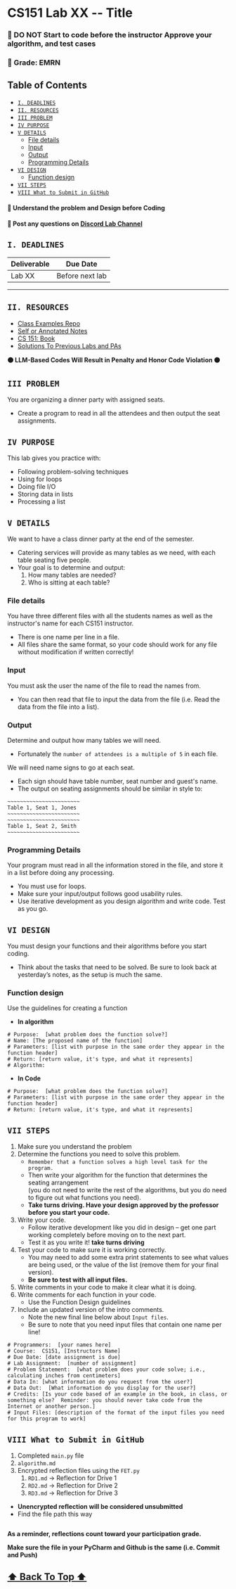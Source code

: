 <h1> CS151 Lab XX -- Title </h1>
<h3>🔴 DO NOT Start to code before the instructor Approve your algorithm, and test cases</h3>
<h3>🔴 Grade: EMRN</h3>

<h2> Table of Contents </h2>

<!-- TOC -->
  * [`I. DEADLINES`](#i-deadlines)
  * [`II. RESOURCES`](#ii-resources)
  * [`III PROBLEM`](#iii-problem)
  * [`IV PURPOSE`](#iv-purpose)
  * [`V DETAILS`](#v-details)
    * [File details](#file-details)
    * [Input](#input-)
    * [Output](#output)
    * [Programming Details](#programming-details)
  * [`VI DESIGN`](#vi-design)
    * [Function design](#function-design-)
  * [`VII STEPS`](#vii-steps)
  * [`VIII What to Submit in GitHub`](#viii-what-to-submit-in-github)
<!-- TOC -->
<h4> 🔵 Understand the problem and Design before Coding  </h4>

**🔵 Post any questions on [Discord Lab Channel](https://discord.com/channels/1316435150527004825/1316435298166640710)**


## `I. DEADLINES`

| Deliverable | Due Date        |
|-------------|-----------------|
| Lab XX      | Before next lab |
---

## `II. RESOURCES`

- [Class Examples Repo](https://github.com/SP25-ZJY/CS151)
- [Self or Annotated Notes](https://moodle.loyola.edu/course/view.php?id=89004)
- [CS 151: Book](https://learn.zybooks.com/zybook/LOYOLACS151Spring2025)
- [Solutions To Previous Labs and PAs](https://classroom.github.com/classrooms/193636664-sp25-zjy-cs151)

**🟠 LLM-Based Codes Will Result in Penalty and Honor Code Violation 🟠**


## `III PROBLEM`
You are organizing a dinner party with assigned seats. 
- Create a program to read in all the attendees and then output the seat assignments.

## `IV PURPOSE`
This lab gives you practice with: 
* Following problem-solving techniques
* Using for loops
* Doing file I/O
* Storing data in lists
* Processing a list

## `V DETAILS`

We want to have a class dinner party at the end of the semester. 
- Catering services will provide as many tables as we need, with each table seating five people. 
- Your goal is to determine and output:
  1. How many tables are needed? 
  2. Who is sitting at each table?


### File details
You have three different files with all the students names as well as the instructor's name for each CS151 instructor.  
- There is one name per line in a file. 
- All files share the same format, so your code should work for any file without modification if written correctly!

### Input 
You must ask the user the name of the file to read the names from.
- You can then read that file to input the data from the file (i.e. Read the data from the file into a list).

### Output
 
Determine and output how many tables we will need. 
- Fortunately the `number of attendees is a multiple of 5` in each file.

We will need name signs to go at each seat. 
- Each sign should have table number, seat number and guest's name. 
- The output on seating assignments should be similar in style to:

```
~~~~~~~~~~~~~~~~~~~~~~~
Table 1, Seat 1, Jones
~~~~~~~~~~~~~~~~~~~~~~~
~~~~~~~~~~~~~~~~~~~~~~~
Table 1, Seat 2, Smith
~~~~~~~~~~~~~~~~~~~~~~~
```

### Programming Details
Your program must read in all the information stored in the file, and store it in a list before doing any processing.
- You must use for loops.
- Make sure your input/output follows good usability rules.
- Use iterative development as you design algorithm and write code. Test as you go.

## `VI DESIGN`
You must design your functions and their algorithms before you start coding. 
- Think about the tasks that need to be solved. Be sure to look back at yesterday’s notes, as the setup is much the same.
### Function design 
  Use the guidelines for creating a function
  -  **In algorithm**
  ```
  # Purpose:  [what problem does the function solve?]
  # Name: [The proposed name of the function]
  # Parameters: [list with purpose in the same order they appear in the function header]
  # Return: [return value, it's type, and what it represents]
  # Algorithm:
  ```
  - **In Code**
  ```
  # Purpose:  [what problem does the function solve?]
  # Parameters: [list with purpose in the same order they appear in the function header]
  # Return: [return value, it's type, and what it represents]
  ```

## `VII STEPS`
1. Make sure you understand the problem
2. Determine the functions you need to solve this problem. 
   - `Remember that a function solves a high level task for the program.` 
   - Then write your algorithm for the function that determines the seating arrangement 
   <br> (you do not need to write the rest of the algorithms, but you do need to figure out what functions you need). 
   - **Take turns driving. Have your design approved by the professor before you start your code.**
3. Write your code.
   - Follow iterative development like you did in design – get one part working completely before moving on to the next part. 
   - Test it as you write it! **take turns driving**
4. Test your code to make sure it is working correctly. 
   - You may need to add some extra print statements to see what values are being used, or the value of the list (remove them for your final version).  
   - **Be sure to test with all input files.**
5. Write comments in your code to make it clear what it is doing.
6. Write comments for each function in your code. 
   - Use the Function Design guidelines
7. Include an updated version of the intro comments. 
   - Note the new final line below about `Input files`. 
   - Be sure to note that you need input files that contain one name per line! 
```
# Programmers:  [your names here]
# Course:  CS151, [Instructors Name]
# Due Date: [date assignment is due]
# Lab Assignment:  [number of assignment]
# Problem Statement:  [what problem does your code solve; i.e., calculating inches from centimeters]
# Data In: [what information do you request from the user?]
# Data Out:  [What information do you display for the user?]
# Credits: [Is your code based of an example in the book, in class, or something else?  Reminder: you should never take code from the Internet or another person.]
# Input Files: [description of the format of the input files you need for this program to work]
```

## `VIII What to Submit in GitHub`

1. Completed `main.py` file  
2. `algorithm.md`
3. Encrypted reflection files using the `FET.py`
   1. `RD1.md` -> Reflection for Drive 1
   2. `RD2.md` -> Reflection for Drive 2
   3. `RD3.md` -> Reflection for Drive 3
- **Unencrypted reflection will be considered unsubmitted**
- Find the file path this way
  
<img src="enc_steps.png" alt="">

**As a reminder, reflections count toward your participation grade.**

**Make sure the file in your PyCharm and Github is the same (i.e. Commit and Push)**

[<h2>⬆ Back To Top ⬆</h2>](#i-deadlines)